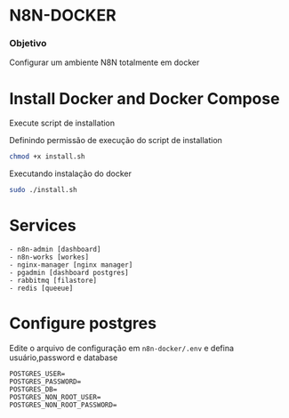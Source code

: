 # N8N-DOCKER


### Objetivo
Configurar um ambiente N8N totalmente em docker

# Install Docker and Docker Compose

Execute script de installation

Definindo permissão de execução do script de installation

```bash
chmod +x install.sh
```

Executando instalação do docker
```bash
sudo ./install.sh
```

# Services

    - n8n-admin [dashboard]
    - n8n-works [workes]
    - nginx-manager [nginx manager]
    - pgadmin [dashboard postgres]
    - rabbitmq [filastore]
    - redis [queeue]

# Configure postgres

Edite o arquivo de configuração em ```n8n-docker/.env``` e defina usuário,password e database

```
POSTGRES_USER=
POSTGRES_PASSWORD=
POSTGRES_DB=
POSTGRES_NON_ROOT_USER=
POSTGRES_NON_ROOT_PASSWORD=
```